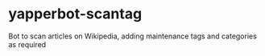 # yapperbot-scantag
Bot to scan articles on Wikipedia, adding maintenance tags and categories as required